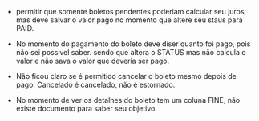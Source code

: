 * permitir que somente boletos pendentes poderiam calcular seu juros, mas deve salvar o valor pago no momento que altere seu staus para PAID.

* No momento do pagamento do boleto deve diser quanto foi pago, pois não sei possivel saber. sendo que altera o STATUS mas não calcula o valor e não sava o valor que deveria ser pago.


* Não ficou claro se é permitido cancelar o boleto mesmo depois de pago. Cancelado é cancelado, não é estornado.


* No momento de ver os detalhes do boleto tem um coluna FINE, não existe documento para saber seu objetivo.